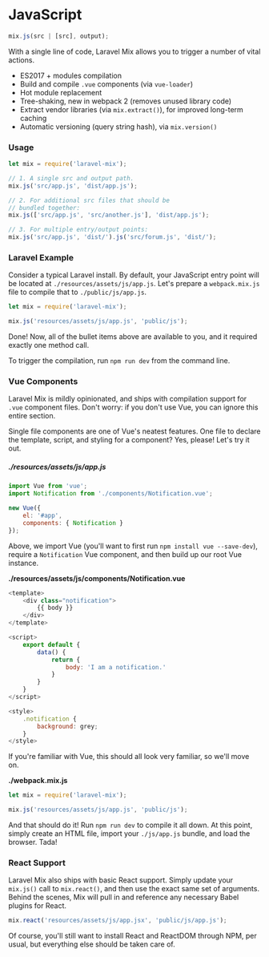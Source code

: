# JavaScript

```js
mix.js(src | [src], output);
```

With a single line of code, Laravel Mix allows you to trigger a number of vital actions.

-   ES2017 + modules compilation
-   Build and compile `.vue` components \(via `vue-loader`\)
-   Hot module replacement
-   Tree-shaking, new in webpack 2 \(removes unused library code\)
-   Extract vendor libraries \(via `mix.extract()`\), for improved long-term caching
-   Automatic versioning \(query string hash\), via `mix.version()`

### Usage

```js
let mix = require('laravel-mix');

// 1. A single src and output path.
mix.js('src/app.js', 'dist/app.js');

// 2. For additional src files that should be
// bundled together:
mix.js(['src/app.js', 'src/another.js'], 'dist/app.js');

// 3. For multiple entry/output points:
mix.js('src/app.js', 'dist/').js('src/forum.js', 'dist/');
```

### Laravel Example

Consider a typical Laravel install. By default, your JavaScript entry point will be located at `./resources/assets/js/app.js`. Let's prepare a `webpack.mix.js` file to compile that to `./public/js/app.js`.

```js
let mix = require('laravel-mix');

mix.js('resources/assets/js/app.js', 'public/js');
```

Done! Now, all of the bullet items above are available to you, and it required exactly one method call.

To trigger the compilation, run `npm run dev` from the command line.

### Vue Components

Laravel Mix is mildly opinionated, and ships with compilation support for `.vue` component files. Don't worry: if you don't use Vue, you can ignore this entire section.

Single file components are one of Vue's neatest features. One file to declare the template, script, and styling for a component? Yes, please! Let's try it out.

##### ./resources/assets/js/app.js

```js
import Vue from 'vue';
import Notification from './components/Notification.vue';

new Vue({
    el: '#app',
    components: { Notification }
});
```

Above, we import Vue \(you'll want to first run `npm install vue --save-dev`\), require a `Notification` Vue component, and then build up our root Vue instance.

**./resources/assets/js/components/Notification.vue**

```js
<template>
    <div class="notification">
        {{ body }}
    </div>
</template>

<script>
    export default {
        data() {
            return {
                body: 'I am a notification.'
            }
        }
    }
</script>

<style>
    .notification {
        background: grey;
    }
</style>
```

If you're familiar with Vue, this should all look very familiar, so we'll move on.

**./webpack.mix.js**

```js
let mix = require('laravel-mix');

mix.js('resources/assets/js/app.js', 'public/js');
```

And that should do it! Run `npm run dev` to compile it all down. At this point, simply create an HTML file, import your `./js/app.js` bundle, and load the browser. Tada!

### React Support

Laravel Mix also ships with basic React support. Simply update your `mix.js()` call to `mix.react()`, and then use the exact same set of arguments. Behind the scenes, Mix will pull in and reference any necessary Babel plugins for React.

```js
mix.react('resources/assets/js/app.jsx', 'public/js/app.js');
```

Of course, you'll still want to install React and ReactDOM through NPM, per usual, but everything else should be taken care of.

